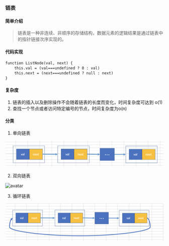 ### 链表
#### 简单介绍
> 链表是一种非连续、非顺序的存储结构，数据元素的逻辑结果是通过链表中的指针链接次序实现的。

#### 代码实现
```
function ListNode(val, next) {
    this.val = (val===undefined ? 0 : val)
    this.next = (next===undefined ? null : next)
}
```
#### 复杂度
1. 链表的插入以及删除操作不会随着链表的长度而变化，时间复杂度可达到 o(1)
2. 查找一个节点或者访问特定编号的节点，时间复杂度为o(n)

#### 分类
1. 单向链表

![avatar](https://github.com/hongjinquan/leetcode/blob/main/ListNode/images/danListNode.png)

2. 双向链表

![avatar](https://github.com/hongjinquan/leetcode/blob/main/ListNode/images/doubleListNode.png)

3. 循环链表

![avatar](https://github.com/hongjinquan/leetcode/blob/main/ListNode/images/circleListNode.png)
